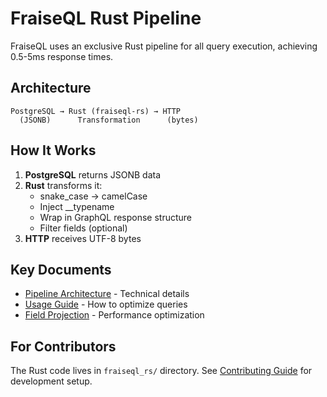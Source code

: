 # FraiseQL Rust Pipeline

FraiseQL uses an exclusive Rust pipeline for all query execution, achieving 0.5-5ms response times.

## Architecture

```
PostgreSQL → Rust (fraiseql-rs) → HTTP
  (JSONB)      Transformation      (bytes)
```

## How It Works

1. **PostgreSQL** returns JSONB data
2. **Rust** transforms it:
   - snake_case → camelCase
   - Inject __typename
   - Wrap in GraphQL response structure
   - Filter fields (optional)
3. **HTTP** receives UTF-8 bytes

## Key Documents

- [Pipeline Architecture](RUST_FIRST_PIPELINE.md) - Technical details
- [Usage Guide](RUST_PIPELINE_IMPLEMENTATION_GUIDE.md) - How to optimize queries
- [Field Projection](RUST_FIELD_PROJECTION.md) - Performance optimization

## For Contributors

The Rust code lives in `fraiseql_rs/` directory. See [Contributing Guide](../../CONTRIBUTING.md) for development setup.
